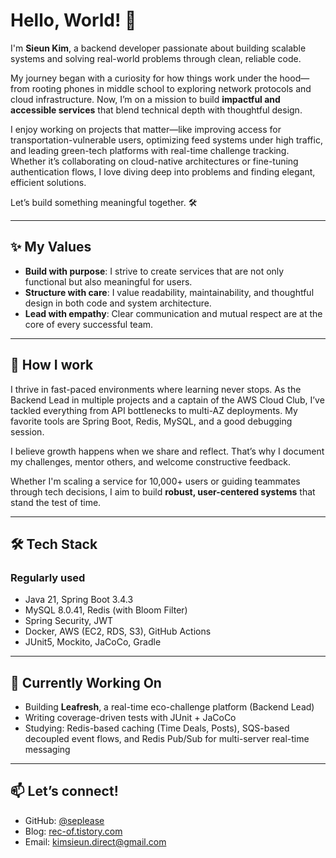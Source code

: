 # Hello, World! 👋

I'm **Sieun Kim**, a backend developer passionate about building scalable systems and solving real-world problems through clean, reliable code.

My journey began with a curiosity for how things work under the hood—from rooting phones in middle school to exploring network protocols and cloud infrastructure. Now, I’m on a mission to build **impactful and accessible services** that blend technical depth with thoughtful design.

I enjoy working on projects that matter—like improving access for transportation-vulnerable users, optimizing feed systems under high traffic, and leading green-tech platforms with real-time challenge tracking. Whether it’s collaborating on cloud-native architectures or fine-tuning authentication flows, I love diving deep into problems and finding elegant, efficient solutions.

Let’s build something meaningful together. 🛠️

---

## ✨ My Values

- **Build with purpose**: I strive to create services that are not only functional but also meaningful for users.
- **Structure with care**: I value readability, maintainability, and thoughtful design in both code and system architecture.
- **Lead with empathy**: Clear communication and mutual respect are at the core of every successful team.

---

## 💼 How I work

I thrive in fast-paced environments where learning never stops. As the Backend Lead in multiple projects and a captain of the AWS Cloud Club, I’ve tackled everything from API bottlenecks to multi-AZ deployments. My favorite tools are Spring Boot, Redis, MySQL, and a good debugging session.

I believe growth happens when we share and reflect. That’s why I document my challenges, mentor others, and welcome constructive feedback.

Whether I'm scaling a service for 10,000+ users or guiding teammates through tech decisions, I aim to build **robust, user-centered systems** that stand the test of time.

---

## 🛠️ Tech Stack

### Regularly used

- Java 21, Spring Boot 3.4.3
- MySQL 8.0.41, Redis (with Bloom Filter)
- Spring Security, JWT
- Docker, AWS (EC2, RDS, S3), GitHub Actions
- JUnit5, Mockito, JaCoCo, Gradle

---

## 🌱 Currently Working On

- Building **Leafresh**, a real-time eco-challenge platform (Backend Lead)
- Writing coverage-driven tests with JUnit + JaCoCo
- Studying: Redis-based caching (Time Deals, Posts), SQS-based decoupled event flows, and Redis Pub/Sub for multi-server real-time messaging

---

## 📫 Let’s connect!

- GitHub: [@seplease](https://github.com/seplease)
- Blog: [rec-of.tistory.com](https://rec-of.tistory.com/)
- Email: [kimsieun.direct@gmail.com](mailto:kimsieun.direct@gmail.com)
